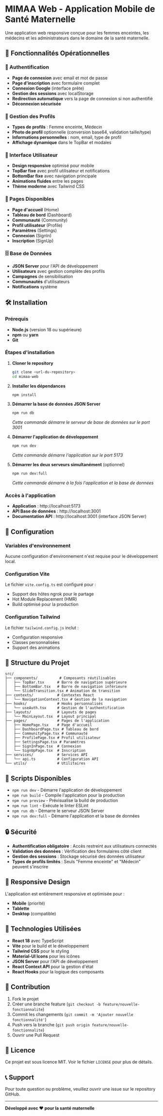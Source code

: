 # MIMAA Web - Application Mobile de Santé Maternelle

Une application web responsive conçue pour les femmes enceintes, les médecins et les administrateurs dans le domaine de la santé maternelle.

## 🚀 Fonctionnalités Opérationnelles

### 🔐 Authentification
- **Page de connexion** avec email et mot de passe
- **Page d'inscription** avec formulaire complet
- **Connexion Google** (interface prête)
- **Gestion des sessions** avec localStorage
- **Redirection automatique** vers la page de connexion si non authentifié
- **Déconnexion sécurisée**

### 👤 Gestion des Profils
- **Types de profils** : Femme enceinte, Médecin
- **Photo de profil** optionnelle (conversion base64, validation taille/type)
- **Informations personnelles** : nom, email, type de profil
- **Affichage dynamique** dans le TopBar et modales

### 🎨 Interface Utilisateur
- **Design responsive** optimisé pour mobile
- **TopBar fixe** avec profil utilisateur et notifications
- **BottomBar fixe** avec navigation principale
- **Animations fluides** entre les pages
- **Thème moderne** avec Tailwind CSS

### 📱 Pages Disponibles
- **Page d'accueil** (Home)
- **Tableau de bord** (Dashboard)
- **Communauté** (Community)
- **Profil utilisateur** (Profile)
- **Paramètres** (Settings)
- **Connexion** (SignIn)
- **Inscription** (SignUp)

### 🗄️ Base de Données
- **JSON Server** pour l'API de développement
- **Utilisateurs** avec gestion complète des profils
- **Campagnes** de sensibilisation
- **Communautés** d'utilisateurs
- **Notifications** système

## 🛠️ Installation

### Prérequis
- **Node.js** (version 18 ou supérieure)
- **npm** ou **yarn**
- **Git**

### Étapes d'installation

1. **Cloner le repository**
   ```bash
   git clone <url-du-repository>
   cd mimaa-web
   ```

2. **Installer les dépendances**
   ```bash
   npm install
   ```

3. **Démarrer la base de données JSON Server**
   ```bash
   npm run db
   ```
   *Cette commande démarre le serveur de base de données sur le port 3001*

4. **Démarrer l'application de développement**
   ```bash
   npm run dev
   ```
   *Cette commande démarre l'application sur le port 5173*

5. **Démarrer les deux serveurs simultanément** (optionnel)
   ```bash
   npm run dev:full
   ```
   *Cette commande démarre à la fois l'application et la base de données*

### Accès à l'application
- **Application** : http://localhost:5173
- **API Base de données** : http://localhost:3001
- **Documentation API** : http://localhost:3001 (interface JSON Server)

## 🔧 Configuration

### Variables d'environnement
Aucune configuration d'environnement n'est requise pour le développement local.

### Configuration Vite
Le fichier `vite.config.ts` est configuré pour :
- Support des hôtes ngrok pour le partage
- Hot Module Replacement (HMR)
- Build optimisé pour la production

### Configuration Tailwind
Le fichier `tailwind.config.js` inclut :
- Configuration responsive
- Classes personnalisées
- Support des animations

## 📁 Structure du Projet

```
src/
├── components/          # Composants réutilisables
│   ├── TopBar.tsx      # Barre de navigation supérieure
│   ├── BottomBar.tsx   # Barre de navigation inférieure
│   └── SlideTransition.tsx # Animation de transition
├── contexts/           # Contextes React
│   └── NavigationContext.tsx # Gestion de la navigation
├── hooks/              # Hooks personnalisés
│   └── useAuth.tsx     # Gestion de l'authentification
├── layouts/            # Layouts de pages
│   └── MainLayout.tsx  # Layout principal
├── pages/              # Pages de l'application
│   ├── HomePage.tsx    # Page d'accueil
│   ├── DashboardPage.tsx # Tableau de bord
│   ├── CommunityPage.tsx # Communauté
│   ├── ProfilePage.tsx # Profil utilisateur
│   ├── SettingsPage.tsx # Paramètres
│   ├── SignInPage.tsx  # Connexion
│   └── SignUpPage.tsx  # Inscription
├── services/           # Services API
│   └── api.ts          # Configuration API
└── utils/              # Utilitaires
```

## 🚀 Scripts Disponibles

- `npm run dev` - Démarre l'application de développement
- `npm run build` - Compile l'application pour la production
- `npm run preview` - Prévisualise la build de production
- `npm run lint` - Exécute le linter ESLint
- `npm run db` - Démarre le serveur JSON Server
- `npm run dev:full` - Démarre l'application et la base de données

## 🔒 Sécurité

- **Authentification obligatoire** : Accès restreint aux utilisateurs connectés
- **Validation des données** : Vérification des formulaires côté client
- **Gestion des sessions** : Stockage sécurisé des données utilisateur
- **Types de profils limités** : Seuls "Femme enceinte" et "Médecin" peuvent s'inscrire

## 📱 Responsive Design

L'application est entièrement responsive et optimisée pour :
- **Mobile** (priorité)
- **Tablette**
- **Desktop** (compatible)

## 🎯 Technologies Utilisées

- **React 18** avec TypeScript
- **Vite** pour le build et le développement
- **Tailwind CSS** pour le styling
- **Material-UI Icons** pour les icônes
- **JSON Server** pour l'API de développement
- **React Context API** pour la gestion d'état
- **React Hooks** pour la logique des composants

## 🤝 Contribution

1. Fork le projet
2. Créer une branche feature (`git checkout -b feature/nouvelle-fonctionnalite`)
3. Commit les changements (`git commit -m 'Ajouter nouvelle fonctionnalité'`)
4. Push vers la branche (`git push origin feature/nouvelle-fonctionnalite`)
5. Ouvrir une Pull Request

## 📄 Licence

Ce projet est sous licence MIT. Voir le fichier `LICENSE` pour plus de détails.

## 📞 Support

Pour toute question ou problème, veuillez ouvrir une issue sur le repository GitHub.

---

**Développé avec ❤️ pour la santé maternelle**